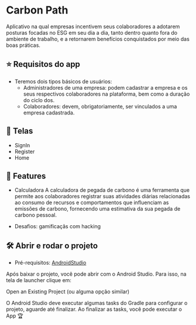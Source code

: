 # Carbon Path
Aplicativo na qual empresas incentivem seus colaboradores a adotarem posturas focadas no ESG em seu dia a dia, tanto dentro quanto fora do ambiente de trabalho, e a retornarem benefícios conquistados por meio das boas práticas.

## ⭐ Requisitos do app
- Teremos dois tipos básicos de usuários:
  - Administradores de uma empresa: podem cadastrar a empresa e os seus respectivos colaboradores na plataforma, bem como a duração do ciclo dos.
  - Colaboradores: devem, obrigatoriamente, ser vinculados a uma empresa cadastrada.



## 📱  Telas
- SignIn
- Register
- Home

## 🔨 Features
- Calculadora
A calculadora de pegada de carbono é uma ferramenta que permite aos colaboradores registrar suas atividades diárias relacionadas ao consumo de recursos e comportamentos que influenciam as emissões de carbono, fornecendo uma estimativa da sua pegada de carbono pessoal.

- Desafios: gamificaçãs com hacking


## 🛠️ Abrir e rodar o projeto
* Pré-requisitos: [AndroidStudio](https://developer.android.com/studio?hl=pt-br)

Após baixar o projeto, você pode abrir com o Android Studio. Para isso, na tela de launcher clique em:

Open an Existing Project (ou alguma opção similar)

O Android Studio deve executar algumas tasks do Gradle para configurar o projeto, aguarde até finalizar. Ao finalizar as tasks, você pode executar o App 🏆

